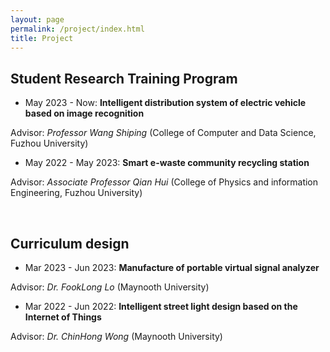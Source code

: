 ```yaml
---
layout: page
permalink: /project/index.html
title: Project
---
```



## Student Research Training Program

- May 2023 - Now: **Intelligent distribution system of electric vehicle based on image recognition**
  
Advisor: *Professor Wang Shiping* (College of Computer and Data Science, Fuzhou University)<br>

- May 2022 - May 2023: **Smart e-waste community recycling station**
  
Advisor: *Associate Professor Qian Hui* (College of Physics and information Engineering, Fuzhou University)

<br>

## Curriculum design

- Mar 2023 - Jun 2023: **Manufacture of portable virtual signal analyzer**

Advisor: *Dr. FookLong Lo* (Maynooth University)<br>

- Mar 2022 - Jun 2022: **Intelligent street light design based on the Internet of Things**
  
Advisor: *Dr. ChinHong Wong* (Maynooth University)

<br>
  
